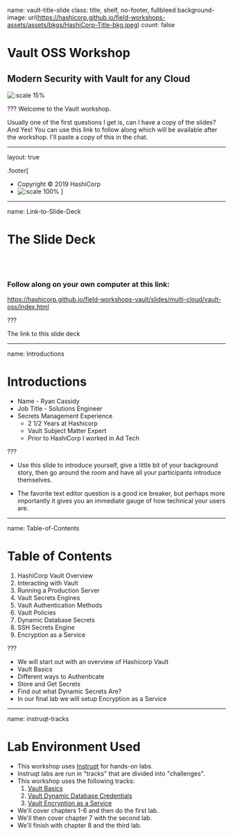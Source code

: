 name: vault-title-slide
class: title, shelf, no-footer, fullbleed
background-image: url(https://hashicorp.github.io/field-workshops-assets/assets/bkgs/HashiCorp-Title-bkg.jpeg)
count: false

# Vault OSS Workshop
## Modern Security with Vault for any Cloud

![:scale 15%](https://hashicorp.github.io/field-workshops-assets/assets/logos/logo_vault.png)

???
Welcome to the Vault workshop.

Usually one of the first questions I get is, can I have a copy of the slides? And Yes! You can use this link to follow along which will be available after the workshop. I'll paste a copy of this in the chat.

---
layout: true

.footer[
- Copyright © 2019 HashiCorp
- ![:scale 100%](https://hashicorp.github.io/field-workshops-assets/assets/logos/HashiCorp_Icon_Black.svg)
]

---
name: Link-to-Slide-Deck
# The Slide Deck
<br><br>
### Follow along on your own computer at this link:

https://hashicorp.github.io/field-workshops-vault/slides/multi-cloud/vault-oss/index.html

???

The link to this slide deck

---
name: Introductions
# Introductions

* Name - Ryan Cassidy
* Job Title - Solutions Engineer
* Secrets Management Experience
  * 2 1/2 Years at Hashicorp
  * Vault Subject Matter Expert
  * Prior to HashiCorp I worked in Ad Tech

???
* Use this slide to introduce yourself, give a little bit of your background story, then go around the room and have all your participants introduce themselves.

* The favorite text editor question is a good ice breaker, but perhaps more importantly it gives you an immediate gauge of how technical your users are.

---
name: Table-of-Contents
# Table of Contents

1. HashiCorp Vault Overview
1. Interacting with Vault
1. Running a Production Server
1. Vault Secrets Engines
1. Vault Authentication Methods
1. Vault Policies
1. Dynamic Database Secrets
1. SSH Secrets Engine
1. Encryption as a Service

???
* We will start out with an overview of Hashicorp Vault
* Vault Basics
* Different ways to Authenticate
* Store and Get Secrets
* Find out what Dynamic Secrets Are?
* In our final lab we will setup Encryption as a Service

---
name: instruqt-tracks
# Lab Environment Used
* This workshop uses [Instruqt](https://instruqt.com) for hands-on labs.
* Instruqt labs are run in "tracks" that are divided into "challenges".
* This workshop uses the following tracks:
    1. [Vault Basics](https://play.instruqt.com/hashicorp/invite/qfwncq62zsxu)
    1. [Vault Dynamic Database Credentials](https://play.instruqt.com/hashicorp/invite/sryhqfdm6sgx)
    1. [Vault Encryption as a Service](https://play.instruqt.com/hashicorp/invite/qleasfx1dszc)
* We'll cover chapters 1-6 and then do the first lab.
* We'll then cover chapter 7 with the second lab.
* We'll finish with chapter 8 and the third lab.
